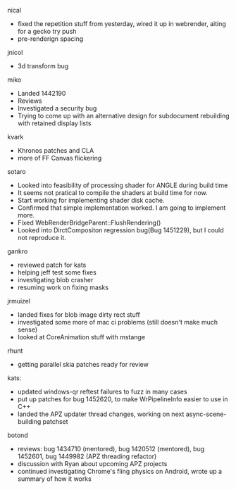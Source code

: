nical
* fixed the repetition stuff from yesterday, wired it up in webrender, aiting for a gecko try push
* pre-renderign spacing



jnicol
* 3d transform bug



miko
* Landed 1442190
* Reviews
* Investigated a security bug
* Trying to come up with an alternative design for subdocument rebuilding with retained display lists



kvark
* Khronos patches and CLA
* more of FF Canvas flickering



sotaro
* Looked into feasibility of processing shader for ANGLE during build time
* It seems not pratical to compile the shaders at build time for now.
* Start working for implementing shader disk cache.
* Confirmed that simple implementation worked. I am going to implement more.
* Fixed WebRenderBridgeParent::FlushRendering()
* Looked into DirctCompositon regression bug(Bug 1451229), but I could not reproduce it.



gankro
* reviewed patch for kats
* helping jeff test some fixes
* investigating blob crasher
* resuming work on fixing masks



jrmuizel
* landed fixes for blob image dirty rect stuff
* investigated some more of mac ci problems (still doesn't make much sense)
* looked at CoreAnimation stuff with mstange



rhunt
* getting parallel skia patches ready for review



kats:
* updated windows-qr reftest failures to fuzz in many cases
* put up patches for bug 1452620, to make WrPipelineInfo easier to use in C++
* landed the APZ updater thread changes, working on next async-scene-building patchset



botond
* reviews: bug 1434710 (mentored), bug 1420512 (mentored), bug 1452601, bug 1449982 (APZ threading refactor)
* discussion with Ryan about upcoming APZ projects 
* continued investigating Chrome's fling physics on Android, wrote up a summary of how it works



